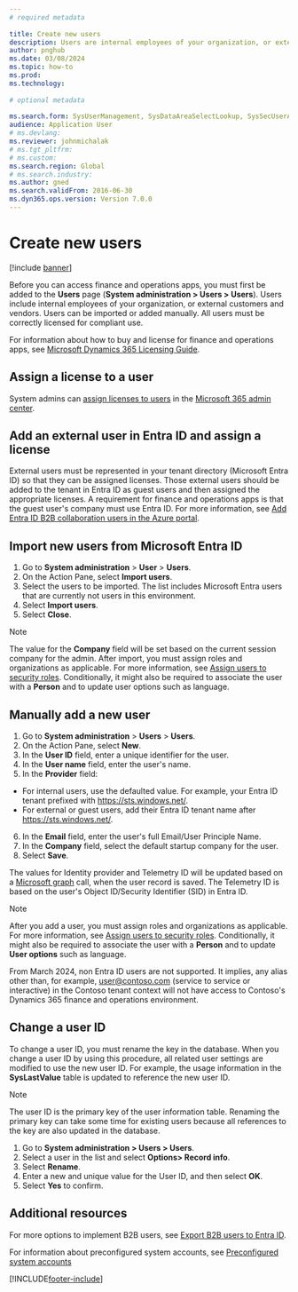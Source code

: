 ```yaml
--- 
# required metadata 
 
title: Create new users
description: Users are internal employees of your organization, or external customers and vendors, who require access to the system to perform their jobs. 
author: pnghub
ms.date: 03/08/2024
ms.topic: how-to 
ms.prod:  
ms.technology:  
 
# optional metadata 
 
ms.search.form: SysUserManagement, SysDataAreaSelectLookup, SysSecUserAddRoles, SysUserMSODSUserImport   
audience: Application User 
# ms.devlang:  
ms.reviewer: johnmichalak
# ms.tgt_pltfrm:  
# ms.custom:  
ms.search.region: Global
# ms.search.industry: 
ms.author: gned
ms.search.validFrom: 2016-06-30 
ms.dyn365.ops.version: Version 7.0.0 
---
```

# Create new users

[!include [banner](../../../finance/includes/banner.md)]

Before you can access finance and operations apps, you must first be added to the **Users** page (**System administration \> Users \> Users**). Users include internal employees of your organization, or external customers and vendors. Users can be imported or added manually. All users must be correctly licensed for compliant use.

For information about how to buy and license for finance and operations apps, see [Microsoft Dynamics 365 Licensing Guide](https://go.microsoft.com/fwlink/?LinkId=866544&amp;clcid=0x409).

## Assign a license to a user
System admins can [assign licenses to users](/office365/admin/subscriptions-and-billing/assign-licenses-to-users) in the [Microsoft 365 admin center](/office365/admin/admin-overview/about-the-admin-center).

## Add an external user in Entra ID and assign a license 
External users must be represented in your tenant directory (Microsoft Entra ID) so that they can be assigned licenses. Those external users should be added to the tenant in Entra ID as guest users and then assigned the appropriate licenses. A requirement for finance and operations apps is that the guest user's company must use Entra ID. For more information, see [Add Entra ID B2B collaboration users in the Azure portal](/azure/active-directory/b2b/add-users-administrator).

## Import new users from Microsoft Entra ID 
1. Go to **System administration** \> **User** \> **Users**.
2. On the Action Pane, select **Import users**.
3. Select the users to be imported. The list includes Microsoft Entra users that are currently not users in this environment.
4. Select **Import users**.
5. Select **Close**.

> [!NOTE]
> The value for the **Company** field will be set based on the current session company for the admin. After import, you must assign roles and organizations as applicable. For more information, see [Assign users to security roles](assign-users-security-roles.md). Conditionally, it might also be required to associate the user with a **Person** and to update user options such as language.

## Manually add a new user
1. Go to **System administration** \> **Users** \> **Users**.
2. On the Action Pane, select **New**.
3. In the **User ID** field, enter a unique identifier for the user.   
4. In the **User name** field, enter the user's name.  
5. In the **Provider** field:
 - For internal users, use the defaulted value. For example, your Entra ID tenant prefixed with https://sts.windows.net/.  
 - For external or guest users, add their Entra ID tenant name after https://sts.windows.net/.
6. In the **Email** field, enter the user's full Email/User Principle Name.  
7. In the **Company** field, select the default startup company for the user. 
8. Select **Save**.

The values for Identity provider and Telemetry ID will be updated based on a [Microsoft graph](/graph/overview) call, when the user record is saved. The Telemetry ID is based on the user's Object ID/Security Identifier (SID) in Entra ID.

> [!NOTE]
> After you add a user, you must assign roles and organizations as applicable. For more information, see [Assign users to security roles](assign-users-security-roles.md). Conditionally, it might also be required to associate the user with a **Person** and to update **User options** such as language.
> 
> From March 2024, non Entra ID users are not supported. It implies, any alias other than, for example, user@contoso.com (service to service or interactive) in the Contoso tenant context will not have access to Contoso's Dynamics 365 finance and operations environment.


## Change a user ID
To change a user ID, you must rename the key in the database. When you change a user ID by using this procedure, all related user settings are modified to use the new user ID. For example, the usage information in the **SysLastValue** table is updated to reference the new user ID.

> [!NOTE]
> The user ID is the primary key of the user information table. Renaming the primary key can take some time for existing users because all references to the key are also updated in the database. 

1. Go to **System administration \> Users \> Users**.
2. Select a user in the list and select **Options\> Record info**.
3. Select **Rename**.
4. Enter a new and unique value for the User ID, and then select **OK**. 
5. Select **Yes** to confirm.

## Additional resources

For more options to implement B2B users, see [Export B2B users to Entra ID](../../dev-itpro/sysadmin/implement-b2b.md).


For information about preconfigured system accounts, see [Preconfigured system accounts](../../dev-itpro/sysadmin/pre-configured-system-accounts.md)


[!INCLUDE[footer-include](../../../includes/footer-banner.md)]
